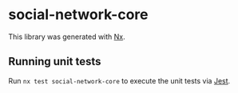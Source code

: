 # social-network-core

This library was generated with [Nx](https://nx.dev).

## Running unit tests

Run `nx test social-network-core` to execute the unit tests via [Jest](https://jestjs.io).
